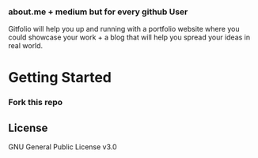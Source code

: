 ### about.me + medium but for every github User

Gitfolio will help you up and running with a portfolio website where you could showcase your work + a blog that will help you spread your ideas in real world.


# Getting Started

### Fork this repo


## License
GNU General Public License v3.0
